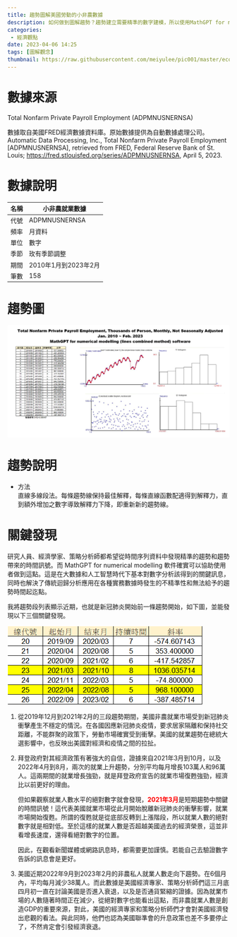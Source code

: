 ```yaml
---
title: 趨勢圖解美國勞動的小非農數據
description: 如何做到圖解趨勢？趨勢建立需要精準的數字建模，所以使用MathGPT for numerical modelling (lines combined method)軟體幫助使用者的數字能夠建立精準的數學模式。方法優勢來自多線段法的使用。多線段法源於傳統迴歸分析，但不同之處在於多線段法將迴歸線的樣本數內化決定，自然能為數字配適出最優解。圖解趨勢美國就業市場的小非農就業數據有何意義呢？我們能夠為小非農數據找到最佳趨勢，並藉由顯示的時間訊號，了解美國經濟學家們和策略分析師們為何會提出一些經濟觀點，並給予最需要的趨勢起迄時間點。這些資訊有助於他們了解經濟情狀和評估。
categories:
 - 經濟觀點
date: 2023-04-06 14:25
tags: [圖解觀念]
thumbnail: https://raw.githubusercontent.com/meiyulee/pic001/master/econ/ADPnonfarm_001.png
---
```


# 數據來源

Total Nonfarm Private Payroll Employment (ADPMNUSNERNSA)

數據取自美國FRED經濟數據資料庫。原始數據提供為自動數據處理公司。
Automatic Data Processing, Inc., Total Nonfarm Private Payroll Employment [ADPMNUSNERNSA], retrieved from FRED, Federal Reserve Bank of St. Louis; https://fred.stlouisfed.org/series/ADPMNUSNERNSA, April 5, 2023.

# 數據說明

|名稱 | 小非農就業數據 |
| ---- | ---- | 
| 代號 | ADPMNUSNERNSA | 
| 頻率 | 月資料 | 
| 單位 | 數字 | 
| 季節 | 玫有季節調整 | 
| 期間 | 2010年1月到2023年2月 | 
| 筆數 | 158 | 

# 趨勢圖

![](https://raw.githubusercontent.com/meiyulee/pic001/master/econ/ADPnonfarm_001.png)

# 趨勢說明

- 方法  
  直線多線段法。每條趨勢線保持最佳解釋，每條直線函數配適得到解釋力，直到額外增加之數字導致解釋力下降，即重新新的趨勢線。

# 關鍵發現

研究人員、經濟學家、策略分析師都希望從時間序列資料中發現精準的趨勢和趨勢帶來的時間訊號。而 MathGPT for numerical modelling 軟件確實可以協助使用者做到這點。這是在大數據和人工智慧時代下基本對數字分析該得到的關鍵訊息，同時也解決了傳統迴歸分析應用在各種實務數據時發生的不精準性和無法給予的趨勢時間起迄點。

我將趨勢段列表顯示近期，也就是新冠肺炎開始前一條趨勢開始，如下圖，並能發現以下三個關鍵發現。

![](https://raw.githubusercontent.com/meiyulee/pic001/master/econ/ADPnonfarm_002.png)

1. 從2019年12月到2021年2月的三段趨勢期間，美國非農就業市場受到新冠肺炎衝擊產生不穩定的情況。在各國因應新冠肺炎疫情，要求居家隔離和保持社交距離，不能群聚的政策下，勞動市場確實受到衝擊。美國的就業趨勢在總統大選影響中，也反映出美國對經濟和疫情之間的拉扯。

2. 拜登政府對其經濟政策有著強大的自信，證據來自2021年3月到10月，以及2022年4月到8月，兩次的就業上升趨勢，分別平均每月增長103萬人和96萬人。這兩期間的就業增長強勁，就是拜登政府宣告的就業市場復甦強勁，經濟比以前更好的理由。

    但如果觀察就業人數水平的絕對數字就會發現，<b><font color="red">2021年3月</font></b>是短期趨勢中關鍵的時間訊號！這代表美國就業市場從此月開始脫離新冠肺炎的衝擊影響，就業市場開始復甦。所謂的復甦就是從底部反轉到上漲階段，所以就業人數的絕對數字就是相對低。至於這樣的就業人數是否超越美國過去的經濟榮景，這並非看增長速度，還得看絕對數字的位置。

    因此，在觀看新聞媒體或網路訊息時，都需要更加謹慎。若能自己去驗證數字告訴的訊息會是更好。

3. 美國近期2022年9月到2023年2月的非農私人就業人數走向下趨勢。在6個月內，平均每月減少38萬人。而此數據是美國經濟專家、策略分析師們這三月底四月初一直在討論美國是否進入衰退，以及是否通貨緊縮的證據。因為就業市場的人數隨著時間正在減少，從絕對數字也能看出這點，而非農就業人數是創造GDP的重要來源，對此，美國的經濟專家和策略分析師們才會對美國經濟發出悲觀的看法。與此同時，他們也認為美國聯準會的升息政策也差不多要停止了，不然肯定會引發經濟衰退。
